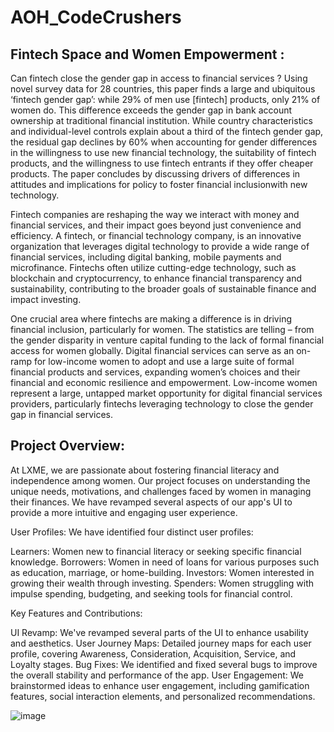 # AOH_CodeCrushers

## **Fintech Space and Women Empowerment :**

Can fintech close the gender gap in access to financial services ? Using novel survey data for 28 countries, this paper finds a large and ubiquitous ‘fintech gender gap’: while 29% of men use [fintech] products, only 21% of women do. This difference exceeds the gender gap in bank account ownership at traditional financial institution. While country characteristics and individual-level controls explain about a third of the fintech gender gap, the residual gap declines by 60% when accounting for gender differences in the willingness to use new financial technology, the suitability of fintech products, and the willingness to use fintech entrants if they offer cheaper products. The paper concludes by discussing drivers of differences in attitudes and implications for policy to foster financial inclusionwith new technology.

Fintech companies are reshaping the way we interact with money and financial services, and their impact goes beyond just convenience and efficiency. A fintech, or financial technology company, is an innovative organization that leverages digital technology to provide a wide range of financial services, including digital banking, mobile payments and microfinance. Fintechs often utilize cutting-edge technology, such as blockchain and cryptocurrency, to enhance financial transparency and sustainability, contributing to the broader goals of sustainable finance and impact investing.

One crucial area where fintechs are making a difference is in driving financial inclusion, particularly for women. The statistics are telling – from the gender disparity in venture capital funding to the lack of formal financial access for women globally. Digital financial services can serve as an on-ramp for low-income women to adopt and use a large suite of formal financial products and services, expanding women’s choices and their financial and economic resilience and empowerment. Low-income women represent a large, untapped market opportunity for digital financial services providers, particularly fintechs leveraging technology to close the gender gap in financial services.


## Project Overview:
At LXME, we are passionate about fostering financial literacy and independence among women. Our project focuses on understanding the unique needs, motivations, and challenges faced by women in managing their finances. We have revamped several aspects of our app's UI to provide a more intuitive and engaging user experience.

User Profiles:
We have identified four distinct user profiles:

Learners: Women new to financial literacy or seeking specific financial knowledge.
Borrowers: Women in need of loans for various purposes such as education, marriage, or home-building.
Investors: Women interested in growing their wealth through investing.
Spenders: Women struggling with impulse spending, budgeting, and seeking tools for financial control.

Key Features and Contributions:

UI Revamp: We've revamped several parts of the UI to enhance usability and aesthetics.
User Journey Maps: Detailed journey maps for each user profile, covering Awareness, Consideration, Acquisition, Service, and Loyalty stages.
Bug Fixes: We identified and fixed several bugs to improve the overall stability and performance of the app.
User Engagement: We brainstormed ideas to enhance user engagement, including gamification features, social interaction elements, and personalized recommendations.




![image](https://github.com/hitu253/AOH_CodeCrushers/assets/61108642/4dcda608-f31d-4b2f-8cbd-2a0590b0b101)






